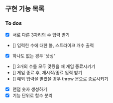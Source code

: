 ## 구현 기능 목록

### To dos

- [x] 서로 다른 3자리의 수 입력 받기
- [] 입력한 수에 대한 볼, 스트라이크 개수 출력
- [x] 하나도 없는 경우 '낫싱'
- [] 3개의 수를 모두 맞췄을 때 게임 종료시키기
- [] 게임 종료 후, 재시작/종료 입력 받기
- [] 예외 입력을 받았을 경우 throw 문으로 종료시키기
- [x] 랜덤 숫자 생성하기
- [x] 기능 단위로 함수 분리

